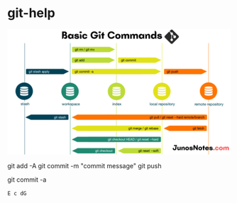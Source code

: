 # git-help

![git commands workflow](git-commands-workflow.png)

git add -A
git commit -m "commit message"
git push

git commit -a



```abc
E c dG
```

